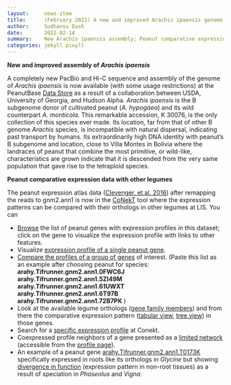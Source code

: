 ```yaml
---
layout:     news-item
title:      (February 2022) A new and improved Arachis ipaensis genome; Peanut expression atlas mapped to genome2 assembly
author:     Sudhansu Dash
date:       2022-02-14
summary:    New Arachis ipaensis assembly; Peanut comparative expression data
categories: jekyll pixyll
---
```


**New and improved assembly of <i>Arachis ipaensis</i>**

A completely new PacBio and Hi-C sequence and assembly of the genome of <i>Arachis ipaensis</i> is now available (with some usage restrictions) at the PeanutBase [Data Store](https://data.legumeinfo.org/Arachis/ipaensis/genomes/K30076.gnm2.1GWY/) as a result of a collaboration between USDA, University of Georgia, and Hudson Alpha. <i>Arachis ipaensis</i> is the B subgenome donor of cultivated peanut (<i>A. hypogaea</i>) and its wild counterpart <i>A. monticola</i>. This remarkable accession, K 30076, is the only collection of this species ever made. Its location, far from that of other B genome <i>Arachis</i> species, is incompatible with natural dispersal, indicating past transport by humans. Its extraordinarily high DNA identity with peanut’s B subgenome and location, close to Villa Montes in Bolivia where the landraces of peanut that combine the most primitive, or wild-like, characteristics are grown indicate that it is descended from the very same population that gave rise to the tetraploid species.

**Peanut comparative expression data with other legumes**

The peanut expression atlas data ([Clevenger, et al. 2016](https://www.frontiersin.org/articles/10.3389/fpls.2016.01446/full)) after remapping the reads to gnm2.ann1 is now in the [CoNekT](https://conekt.legumeinfo.org/species/) tool where the expression patterns can be compared with their orthologs in other legumes at LIS. You can
  - [Browse](https://conekt.legumeinfo.org/species/view/5) the list of peanut genes with expression profiles in this dataset; click on the gene to visualize the expression profile with links to other features.
  - Visualize [expression profile of a single peanut gene](https://conekt.legumeinfo.org/sequence/view/150167).
  - [Compare the profiles of a group of genes](https://conekt.legumeinfo.org/profile_comparison/) of interest. (Paste this list as an example after choosing peanut for species: **arahy.Tifrunner.gnm2.ann1.0FWC6J arahy.Tifrunner.gnm2.ann1.5ZI49M arahy.Tifrunner.gnm2.ann1.61UWXT arahy.Tifrunner.gnm2.ann1.6T97B arahy.Tifrunner.gnm2.ann1.72B7PK** )
  - Look at the available legume orthologs ([gene family members](https://conekt.legumeinfo.org/family/find_forLIS/legfed_v1_0.L_BQRRPW)) and from there the comparative expression pattern ([tabular view](https://conekt.legumeinfo.org/heatmap/comparative/family/80617/row), [tree view](https://conekt.legumeinfo.org/tree/find_forLIS/legfed_v1_0.L_BQRRPW_tree)) in those genes.
  - Search for a [specific expression profile](https://conekt.legumeinfo.org/search/specific/profiles) at Conekt.
  - Coexpressed profile neighbors of a gene presented as a [limited network](https://conekt.legumeinfo.org/network/graph/190540) (accessible from the [profile page](https://conekt.legumeinfo.org/sequence/view/154464)).
  - An example of a peanut gene [arahy.Tifrunner.gnm2.ann1.T0173K](https://conekt.legumeinfo.org/sequence/view/194988) specifically expressed in roots like its orthologs in <i>Glycine</i> but showing [divergence in function](https://conekt.legumeinfo.org/tree/find_forLIS/legfed_v1_0.L_B3L2R6_tree) (expression pattern in non-root tissues) as a result of speciation in <i>Phaseolus</i> and <i>Vigna</i>.

